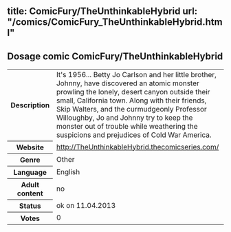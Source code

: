 title: ComicFury/TheUnthinkableHybrid
url: "/comics/ComicFury_TheUnthinkableHybrid.html"
---
Dosage comic ComicFury/TheUnthinkableHybrid
-----------------------------------------

<table class="comicinfo">
<tr>
<th>Description</th><td>It's 1956... Betty Jo Carlson and her little brother, Johnny, have discovered an atomic monster prowling the lonely, desert canyon outside their small, California town. Along with their friends, Skip Walters, and the curmudgeonly Professor Willoughby, Jo and Johnny try to keep the monster out of trouble while weathering the suspicions and prejudices of Cold War America.</td>
</tr>
<tr>
<th>Website</th><td><a href="http://TheUnthinkableHybrid.thecomicseries.com/">http://TheUnthinkableHybrid.thecomicseries.com/</a></td>
</tr>
<tr>
<th>Genre</th><td>Other</td>
</tr>
<tr>
<th>Language</th><td>English</td>
</tr>
<tr>
<th>Adult content</th><td>no</td>
</tr>
<tr>
<th>Status</th><td>ok on 11.04.2013</td>
</tr>
<tr>
<th>Votes</th><td>0</div></td>
</tr>
</table>

